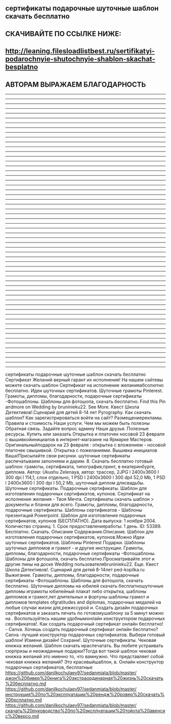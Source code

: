 сертификаты подарочные шуточные шаблон скачать бесплатно
--------------------------------------------------
СКАЧИВАЙТЕ ПО ССЫЛКЕ НИЖЕ:
--------------------------------------------------
http://leaning.filesloadlistbest.ru/sertifikatyi-podarochnyie-shutochnyie-shablon-skachat-besplatno
--------------------------------------------------
АВТОРАМ ВЫРАЖАЕМ БЛАГОДАРНОСТЬ
--------------------------------------------------
--------------------------------------------------
--------------------------------------------------
--------------------------------------------------
--------------------------------------------------
--------------------------------------------------
--------------------------------------------------
--------------------------------------------------
--------------------------------------------------
--------------------------------------------------
--------------------------------------------------
--------------------------------------------------
--------------------------------------------------
--------------------------------------------------
--------------------------------------------------
--------------------------------------------------
--------------------------------------------------
--------------------------------------------------
--------------------------------------------------
--------------------------------------------------
--------------------------------------------------
--------------------------------------------------
--------------------------------------------------
--------------------------------------------------
--------------------------------------------------
--------------------------------------------------
--------------------------------------------------
--------------------------------------------------
--------------------------------------------------
--------------------------------------------------
--------------------------------------------------
--------------------------------------------------
--------------------------------------------------
--------------------------------------------------
--------------------------------------------------
--------------------------------------------------
--------------------------------------------------
--------------------------------------------------
--------------------------------------------------
--------------------------------------------------
--------------------------------------------------
--------------------------------------------------
--------------------------------------------------
--------------------------------------------------
--------------------------------------------------
--------------------------------------------------
--------------------------------------------------
--------------------------------------------------
--------------------------------------------------
--------------------------------------------------
--------------------------------------------------
--------------------------------------------------
--------------------------------------------------
--------------------------------------------------
--------------------------------------------------
--------------------------------------------------
--------------------------------------------------
--------------------------------------------------
--------------------------------------------------
сертификаты подарочные шуточные шаблон скачать бесплатно Сертификат Желаний  верный гарант их исполнения! На нашем сайтевы можете скачать шаблон Сертификат на исполнение желанияабсолютно бесплатно. Идеи шуточных сертификатов.  Шуточные грамоты  Pinterest. Грамоты, дипломы, благодарности, подарочные сертификаты -Фотошаблоны. Шаблоны для фотошопа, скачать бесплатно. Find this Pin andmore on Wedding by bruninieku22. See More. Квест Школа Детективов!.Сценарий для детей 8-14 лет  Pyrography. Как скачать шаблон? Как зарегистрироваться  войти на сайт? Размещениерекламы. Правила и стоимость  Наши услуги. Чем мы можем быть полезны Обратная связь. Задайте вопрос админу  Наши друзья. Полезные ресурсы. Купить или заказать Открытка и платочек носовой 23 февраля с вышивкойинициалов в интернет-магазине на Ярмарке Мастеров. Оригинальныйподарок на 23 февраля : открытка с вложением - носовой платочек свышивкой. Открытка с пожеланиями. Вышивка инициалов Ваша!Присылайте свои рисунки. шуточные сертификаты распечатываем заполняем и дарим: 8. Скачать бесплатно готовый шаблон: грамоты, сертификата, типография,принт, в екатеринбурге, диплома. Автор: Ukushu Zelenaya, автор: трассер, 2JPG l 2400x3600 l 300 dpi l 114,1, слои отдельно, 1 PSD l 2400x3600 l 300 dpil 52,0 Mb, 1 PSD l 2400x3600 l 300 dpi l 50,2 Mb, шуточный диплом длясвадьбы. Шуточные сертификаты. Подарочные сертификаты. Шаблон для изготовления подарочных сертификатов, купонов. Сертификат на исполнение желания  - Твоя Мечта. Сертификаты скачать шаблон > документы и бланки для всего. Грамоты, дипломы, благодарности, подарочные сертификаты. Шаблоны сертификатов - Шаблоны презентаций Powerpoint. Шаблон для изготовления подарочных сертификатов, купонов (БЕСПЛАТНО). Дата выпуска: 1 ноября 2004. Количество страниц: 1. Срок предоставленияработы: 1 день. ID: 53389. Бесплатно. Скачать. Описание Содержание.Описание. Шаблон для изготовления подарочных сертификатов, купонов.Можно
Идеи шуточных сертификатов.  Шаблоны  Pinterest  Подарки. Шаблоны шуточных дипломов и грамот -  и другие инструкции. Грамоты, дипломы, благодарности, подарочные сертификаты -Фотошаблоны. Шаблоны для фотошопа, скачать бесплатно.Просматривайте этот и другие пины на доске Wedding пользователяbruninieku22. Еще. Квест Школа Детективов!. Сценарий для детей 8-14лет  ped-kopilka.ru  Выжигание. Грамоты, дипломы, благодарности, подарочные сертификаты -Фотошаблоны. Шаблоны для фотошопа, скачать бесплатно. Шуточные дипломы на юбилей скачать бесплатношуточные дипломы играмоты юбилейный плакат либо открытка, шаблоны дипломов и грамот,лет длительных и фортуны шаблоны грамот и дипломов templates ofgratitudes and diplomas, подарочных медалей на любые случаи жизни для,режиссурой и. Создать дизайн подарочных сертификатов и заказать печать по готовомушаблону за 5 минут можно на . Воспользуйтесь нашим удобнымонлайн конструктором подарочных сертификатов!. Как создать подарочный сертификат онлайн бесплатно! - Canva. Хочешь создать подарочный сертификат онлайн бесплатно? Canva -лучший конструктор подарочных сертификатов.  Выбери готовый шаблон! Измени дизайн!  Сохрани!. Шуточные сертификаты. Чековая книжка желаний. Шаблон скачать ираспечатать. Вы любите устраивать сюрпризы и неожиданные подарки?Тогда вот такой шаблон  чековая книжка желаний  это именно то, что вамнужно. Что представляет собой чековая книжка желаний? Это красивыйшаблон, в. Онлайн конструктор подарочных сертификатов, бесплатные
https://github.com/danilkochulaev97/sedanmiata/blob/master/джон%20бивер%20книга%20экстраординарная%20жизнь%20скачать%20бесплатно.md
https://github.com/danilkochulaev97/sedanmiata/blob/master/инструкция%20по%20эксплуатации%20рендж%20ровер%20скачать%20бесплатно.md
https://github.com/danilkochulaev97/sedanmiata/blob/master/скачать%20руководство%20по%20эксплуатации%20тойота%20авенсис%20версо.md